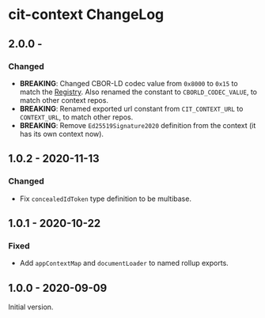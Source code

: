 # cit-context ChangeLog

## 2.0.0 -

### Changed
- **BREAKING**: Changed CBOR-LD codec value from `0x8000` to `0x15` to match 
  the [Registry](https://digitalbazaar.github.io/cbor-ld-spec/#term-codec-registry). Also renamed
  the constant to `CBORLD_CODEC_VALUE`, to match other context repos.
- **BREAKING**: Renamed exported url constant from `CIT_CONTEXT_URL` to `CONTEXT_URL`, to match
  other repos.
- **BREAKING**: Remove `Ed25519Signature2020` definition from the context (it has its own context
  now).

## 1.0.2 - 2020-11-13

### Changed
- Fix `concealedIdToken` type definition to be multibase.

## 1.0.1 - 2020-10-22

### Fixed
- Add `appContextMap` and `documentLoader` to named rollup exports.

## 1.0.0 - 2020-09-09

Initial version.
